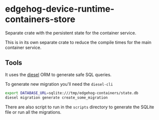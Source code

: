 # edgehog-device-runtime-containers-store

Separate crate with the persistent state for the container service.

This is in its own separate crate to reduce the compile times for the main container service.

## Tools

It uses the [diesel](https://docs.rs/diesel/latest/diesel/) ORM to generate safe SQL queries.

To generate new migration you'll need the `diesel-cli`

```sh
export DATABASE_URL=sqlite:///tmp/edgehog-containers/state.db
diesel migration generate create_some_migration
```

There are also script to run in the `scripts` directory to generate the SQLite file or run all the
migrations.
